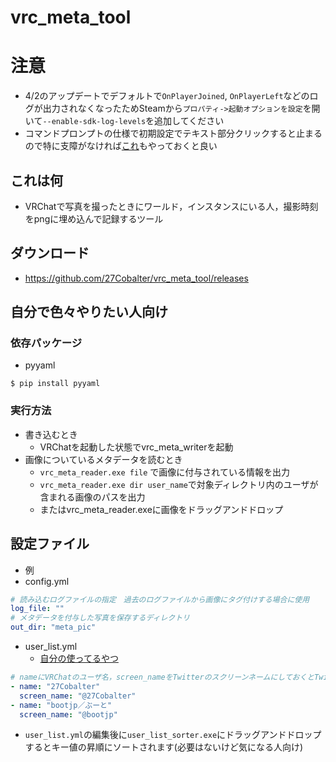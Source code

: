 # vrc_meta_tool
# 注意
- 4/2のアップデートでデフォルトで`OnPlayerJoined`, `OnPlayerLeft`などのログが出力されなくなったためSteamから`プロパティ->起動オプションを設定`を開いて`--enable-sdk-log-levels`を追加してください
- コマンドプロンプトの仕様で初期設定でテキスト部分クリックすると止まるので特に支障がなければ[これ](https://twitter.com/27Cobalter/status/1189919007555510272?s=20)もやっておくと良い
## これは何
- VRChatで写真を撮ったときにワールド，インスタンスにいる人，撮影時刻をpngに埋め込んで記録するツール

## ダウンロード
- https://github.com/27Cobalter/vrc_meta_tool/releases

## 自分で色々やりたい人向け
### 依存パッケージ
- pyyaml
```
$ pip install pyyaml
```

### 実行方法
- 書き込むとき
  - VRChatを起動した状態でvrc_meta_writerを起動
- 画像についているメタデータを読むとき
  - `vrc_meta_reader.exe file` で画像に付与されている情報を出力
  - `vrc_meta_reader.exe dir user_name`で対象ディレクトリ内のユーザが含まれる画像のパスを出力
  - またはvrc_meta_reader.exeに画像をドラッグアンドドロップ

## 設定ファイル
- 例
- config.yml
```config.yml
# 読み込むログファイルの指定　過去のログファイルから画像にタグ付けする場合に使用
log_file: ""
# メタデータを付与した写真を保存するディレクトリ
out_dir: "meta_pic"
```

- user_list.yml
  - [自分の使ってるやつ](https://gist.github.com/27Cobalter/ddf341ba31395ab56bff82b4f0fc50b5)
```user_list.yml
# nameにVRChatのユーザ名，screen_nameをTwitterのスクリーンネームにしておくとTwitterのスクリーンネームも保存してくれる
- name: "27Cobalter"
  screen_name: "@27Cobalter"
- name: "bootjp／ぶーと"
  screen_name: "@bootjp"
```

- `user_list.yml`の編集後に`user_list_sorter.exe`にドラッグアンドドロップするとキー値の昇順にソートされます(必要はないけど気になる人向け)
